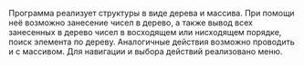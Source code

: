 Программа реализует структуры в виде дерева и массива. При помощи неё возможно занесение чисел в дерево, а также вывод всех занесенных в дерево чисел в восходящем или нисходящем порядке, поиск элемента по дереву. Аналогичные действия возможно проводить и с массивом.
Для навигации и выбора действий реализовано меню.
